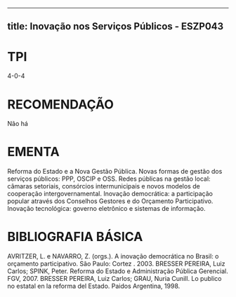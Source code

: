 
---
title: Inovação nos Serviços Públicos - ESZP043 
---

# TPI

4-0-4

# RECOMENDAÇÃO

Não há

# EMENTA

Reforma do Estado e a Nova Gestão Pública. Novas formas de gestão dos serviços públicos: PPP, OSCIP e OSS. Redes públicas na gestão local: câmaras setoriais, consórcios intermunicipais e novos modelos de cooperação intergovernamental. Inovação democrática: a participação popular através dos Conselhos Gestores e do Orçamento Participativo. Inovação tecnológica: governo eletrônico e sistemas de informação.

# BIBLIOGRAFIA BÁSICA

AVRITZER, L. e NAVARRO, Z. (orgs.). A inovação democrática no Brasil: o orçamento participativo. São Paulo: Cortez . 2003.
BRESSER PEREIRA, Luiz Carlos; SPINK, Peter. Reforma do Estado e Administração Pública Gerencial. FGV, 2007.
BRESSER PEREIRA, Luiz Carlos; GRAU, Nuria Cunill. Lo publico no estatal en la reforma del Estado. Paidos Argentina, 1998.
        